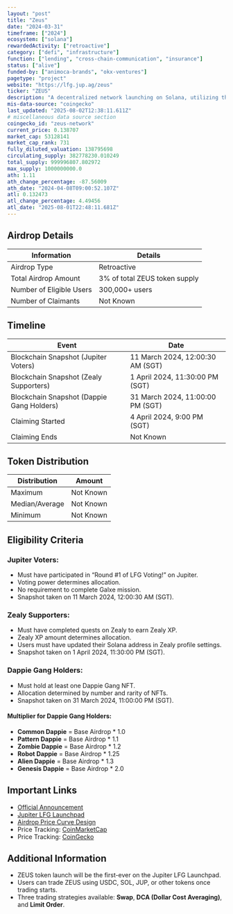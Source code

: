 ```yaml
---
layout: "post"
title: "Zeus"
date: "2024-03-31"
timeframe: ["2024"]
ecosystem: ["solana"]
rewardedActivity: ["retroactive"]
category: ["defi", "infrastructure"]
function: ["lending", "cross-chain-communication", "insurance"]
status: ["alive"]
funded-by: ["animoca-brands", "okx-ventures"]
pagetype: "project"
website: "https://lfg.jup.ag/zeus"
ticker: "ZEUS"
description: "A decentralized network launching on Solana, utilizing the Jupiter LFG Launchpad for token distribution and governance participation."
mis-data-source: "coingecko"
last_updated: "2025-08-02T12:38:11.611Z"
# miscellaneous data source section
coingecko_id: "zeus-network"
current_price: 0.138707
market_cap: 53128141
market_cap_rank: 731
fully_diluted_valuation: 138795698
circulating_supply: 382778230.010249
total_supply: 999996807.802972
max_supply: 1000000000.0
ath: 1.11
ath_change_percentage: -87.56009
ath_date: "2024-04-08T09:00:52.107Z"
atl: 0.132473
atl_change_percentage: 4.49456
atl_date: "2025-08-01T22:48:11.681Z"
---
```


## Airdrop Details

| Information              | Details                       |
| ------------------------ | ----------------------------- |
| Airdrop Type             | Retroactive                   |
| Total Airdrop Amount     | 3% of total ZEUS token supply |
| Number of Eligible Users | 300,000+ users                |
| Number of Claimants      | Not Known                     |

## Timeline

| Event                                     | Date                             |
| ----------------------------------------- | -------------------------------- |
| Blockchain Snapshot (Jupiter Voters)      | 11 March 2024, 12:00:30 AM (SGT) |
| Blockchain Snapshot (Zealy Supporters)    | 1 April 2024, 11:30:00 PM (SGT)  |
| Blockchain Snapshot (Dappie Gang Holders) | 31 March 2024, 11:00:00 PM (SGT) |
| Claiming Started                          | 4 April 2024, 9:00 PM (SGT)      |
| Claiming Ends                             | Not Known                        |

## Token Distribution

| Distribution   | Amount    |
| -------------- | --------- |
| Maximum        | Not Known |
| Median/Average | Not Known |
| Minimum        | Not Known |

## Eligibility Criteria

### Jupiter Voters:

- Must have participated in “Round #1 of LFG Voting!” on Jupiter.
- Voting power determines allocation.
- No requirement to complete Galxe mission.
- Snapshot taken on 11 March 2024, 12:00:30 AM (SGT).

### Zealy Supporters:

- Must have completed quests on Zealy to earn Zealy XP.
- Zealy XP amount determines allocation.
- Users must have updated their Solana address in Zealy profile settings.
- Snapshot taken on 1 April 2024, 11:30:00 PM (SGT).

### Dappie Gang Holders:

- Must hold at least one Dappie Gang NFT.
- Allocation determined by number and rarity of NFTs.
- Snapshot taken on 31 March 2024, 11:00:00 PM (SGT).

#### Multiplier for Dappie Gang Holders:

- **Common Dappie** = Base Airdrop \* 1.0
- **Pattern Dappie** = Base Airdrop \* 1.1
- **Zombie Dappie** = Base Airdrop \* 1.2
- **Robot Dappie** = Base Airdrop \* 1.25
- **Alien Dappie** = Base Airdrop \* 1.3
- **Genesis Dappie** = Base Airdrop \* 2.0

## Important Links

- [Official Announcement](https://medium.com/@zeus-network/zeus-token-launch-and-airdrop-claiming-on-jupiter-lfg-launchpad-7e5528768f44)
- [Jupiter LFG Launchpad](https://lfg.jup.ag/zeus)
- [Airdrop Price Curve Design](https://ilm.jup.ag/design#i=0.3&m=0.85&k=1.2&bps=80&a=5&t=1000)
- Price Tracking: [CoinMarketCap](https://coinmarketcap.com/currencies/zeus)
- Price Tracking: [CoinGecko](https://www.coingecko.com/en/coins/zeus)

## Additional Information

- ZEUS token launch will be the first-ever on the Jupiter LFG Launchpad.
- Users can trade ZEUS using USDC, SOL, JUP, or other tokens once trading starts.
- Three trading strategies available: **Swap**, **DCA (Dollar Cost Averaging)**, and **Limit Order**.